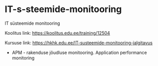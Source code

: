 # IT-s-steemide-monitooring
IT süsteemide monitooring


Koolitus link: https://koolitus.edu.ee/training/12504

Kursuse link: https://hkhk.edu.ee/IT-susteemide-monitooring-jalgitavus

* APM - rakenduse jõudluse monitooring. Application performance monitoring

